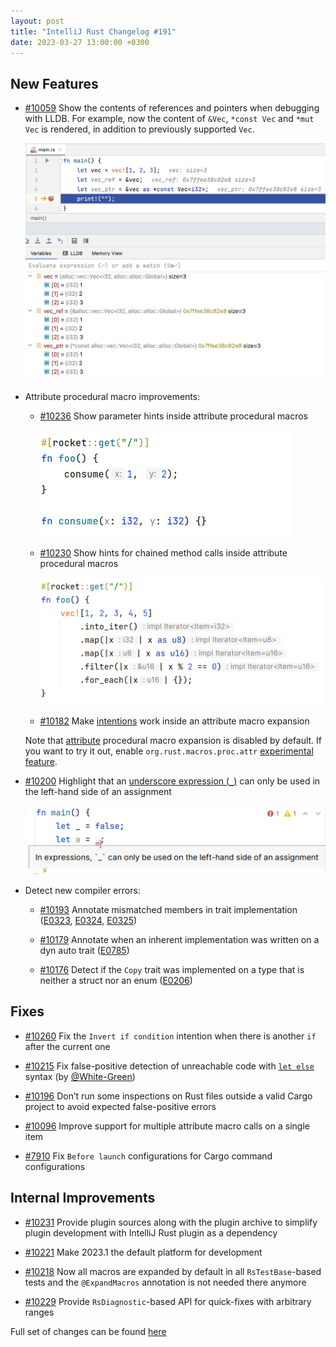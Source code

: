 ```yaml
---
layout: post
title: "IntelliJ Rust Changelog #191"
date: 2023-03-27 13:00:00 +0300
---
```



## New Features

* [#10059] Show the contents of references and pointers when debugging with LLDB. For example, now the content of `&Vec`, `*const Vec` and `*mut Vec` is rendered, in addition to previously supported `Vec`.

  <img src="/assets/posts/changelog-191/lldb-pointer-deref.png" width="700px"/>

* Attribute procedural macro improvements:

  * [#10236] Show parameter hints inside attribute procedural macros

    <img src="/assets/posts/changelog-191/parameter-hints-in-attr-proc-macro.png" width="400px"/>

  * [#10230] Show hints for chained method calls inside attribute procedural macros

    <img src="/assets/posts/changelog-191/chain-hints-in-attr-proc-macro.png" width="500px"/>

  * [#10182] Make [intentions](https://plugins.jetbrains.com/plugin/8182-rust/docs/rust-code-generation.html#intention-actions) work inside an attribute macro expansion

  Note that [attribute](https://doc.rust-lang.org/reference/procedural-macros.html#attribute-macros) procedural macro expansion is disabled by default. If you want to try it out, enable `org.rust.macros.proc.attr` [experimental feature](https://plugins.jetbrains.com/plugin/8182-rust/docs/rust-faq.html#experimental-features).

* [#10200] Highlight that an [underscore expression (`_`)](https://doc.rust-lang.org/reference/expressions/underscore-expr.html) can only be used in the left-hand side of an assignment

  <img src="/assets/posts/changelog-191/underscore-expr.png" width="600px"/>

* Detect new compiler errors:

  * [#10193] Annotate mismatched members in trait implementation ([E0323](https://doc.rust-lang.org/error_codes/E0323.html), [E0324](https://doc.rust-lang.org/error_codes/E0324.html), [E0325](https://doc.rust-lang.org/error_codes/E0325.html))

  * [#10179] Annotate when an inherent implementation was written on a dyn auto trait ([E0785](https://doc.rust-lang.org/error_codes/E0785.html))

  * [#10176] Detect if the `Copy` trait was implemented on a type that is neither a struct nor an enum  ([E0206](https://doc.rust-lang.org/error_codes/E0206.html))

## Fixes

* [#10260] Fix the `Invert if condition` intention when there is another `if` after the current one

* [#10215] Fix false-positive detection of unreachable code with [`let else`](https://rust-lang.github.io/rfcs/3137-let-else.html) syntax (by [@White-Green])

* [#10196] Don’t run some inspections on Rust files outside a valid Cargo project to avoid expected false-positive errors

* [#10096] Improve support for multiple attribute macro calls on a single item

* [#7910] Fix `Before launch` configurations for Cargo command configurations

## Internal Improvements

* [#10231] Provide plugin sources along with the plugin archive to simplify plugin development with IntelliJ Rust plugin as a dependency

* [#10221] Make 2023.1 the default platform for development

* [#10218] Now all macros are expanded by default in all `RsTestBase`-based tests and the `@ExpandMacros` annotation is not needed there anymore

* [#10229] Provide `RsDiagnostic`-based API for quick-fixes with arbitrary ranges

Full set of changes can be found [here](https://github.com/intellij-rust/intellij-rust/milestone/100?closed=1)

[@White-Green]: https://github.com/White-Green

[#7910]: https://github.com/intellij-rust/intellij-rust/pull/7910
[#10059]: https://github.com/intellij-rust/intellij-rust/pull/10059
[#10096]: https://github.com/intellij-rust/intellij-rust/pull/10096
[#10176]: https://github.com/intellij-rust/intellij-rust/pull/10176
[#10179]: https://github.com/intellij-rust/intellij-rust/pull/10179
[#10182]: https://github.com/intellij-rust/intellij-rust/pull/10182
[#10193]: https://github.com/intellij-rust/intellij-rust/pull/10193
[#10196]: https://github.com/intellij-rust/intellij-rust/pull/10196
[#10200]: https://github.com/intellij-rust/intellij-rust/pull/10200
[#10215]: https://github.com/intellij-rust/intellij-rust/pull/10215
[#10218]: https://github.com/intellij-rust/intellij-rust/pull/10218
[#10221]: https://github.com/intellij-rust/intellij-rust/pull/10221
[#10229]: https://github.com/intellij-rust/intellij-rust/pull/10229
[#10230]: https://github.com/intellij-rust/intellij-rust/pull/10230
[#10231]: https://github.com/intellij-rust/intellij-rust/pull/10231
[#10236]: https://github.com/intellij-rust/intellij-rust/pull/10236
[#10260]: https://github.com/intellij-rust/intellij-rust/pull/10260
